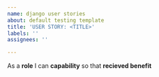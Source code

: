 ```yaml
---
name: django user stories
about: default testing template
title: 'USER STORY: <TITLE>'
labels: ''
assignees: ''

---
```


As a **role**  I can **capability** so that **recieved benefit**
